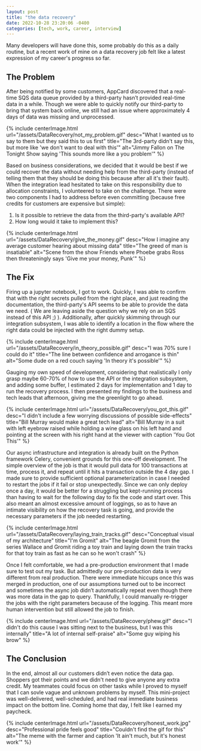 ```yaml
---
layout: post
title: "the data recovery"
date: 2022-10-28 23:20:06 -0400
categories: [tech, work, career, interview]
---
```


Many developers will have done this, some probably do this as a daily routine, but a recent work of mine on a data recovery job felt like a latest expression of my career's progress so far.

<!--break-->

## The Problem

After being notified by some customers, AppCard discovered that a real-time SQS data queue provided by a third-party hasn’t provided real-time data in a while. Though we were able to quickly notify our third-party to bring that system back online, we still had an issue where approximately 4 days of data was missing and unprocessed. 

{% include centerImage.html url="/assets/DataRecovery/not_my_problem.gif" desc="What I wanted us to say to them but they said this to us first" title="The 3rd-party didn't say this, but more like 'we don't want to deal with this'" alt="Jimmy Fallon on The Tonight Show saying 'This sounds more like a you problem'" %}

Based on business considerations, we decided that it would be best if we could recover the data without needing help from the third-party (instead of telling them that they should be doing this because after all it's their fault). When the integration lead hesitated to take on this responsibility due to allocation constraints, I volunteered to take on the challenge. There were two components I had to address before even committing (because free credits for customers are expensive but simple):
1. Is it possible to retrieve the data from the third-party's available API?
2. How long would it take to implement this?

{% include centerImage.html url="/assets/DataRecovery/give_the_money.gif" desc="How I imagine any average customer hearing about missing data" title="The greed of man is insatiable" alt="Scene from the show Friends where Phoebe grabs Ross then threateningly says 'Give me your money, Punk'" %}

## The Fix 

Firing up a jupyter notebook, I got to work. Quickly, I was able to confirm that with the right secrets pulled from the right place, and just reading the documentation, the third-party's API seems to be able to provide the data we need. ( We are leaving aside the question why we rely on an SQS instead of this API ;) ). Additionally, after quickly skimming through our integration subsystem, I was able to identify a location in the flow where the right data could be injected with the right dummy setup.

{% include centerImage.html url="/assets/DataRecovery/in_theory_possible.gif" desc="I was 70% sure I could do it" title="The line between confidence and arrogance is thin" alt="Some dude on a red couch saying 'In theory it's possible'" %}

Gauging my own speed of development, considering that realistically I only grasp maybe 60-70% of how to use the API or the integration subsystem, and adding some buffer, I estimated 2 days for implementation and 1 day to run the recovery process. I then presented my findings to the business and tech leads that afternoon, giving me the greenlight to go ahead.

{% include centerImage.html url="/assets/DataRecovery/you_got_this.gif" desc="I didn't include a few worrying discussions of possible side-effects" title="Bill Murray would make a great tech lead" alt="Bill Murray in a suit with left eyebrow raised while holding a wine glass on his left hand and pointing at the screen with his right hand at the viewer with caption 'You Got This'" %}


Our async infrastructure and integration is already built on the Python framework Celery, convenient grounds for this one-off development. The simple overview of the job is that it would pull data for 100 transactions at time, process it, and repeat until it hits a transaction outside the 4 day gap. I made sure to provide sufficient optional parameterization in case I needed to restart the jobs if it fail or stop unexpectedly. Since we can only deploy once a day, it would be better for a struggling but kept-running process than having to wait for the following day to fix the code and start over. This also meant an almost excessive amount of loggings, so as to have an intimate visibility on how the recovery task is going, and provide the necessary parameters if the job needed restarting.

{% include centerImage.html url="/assets/DataRecovery/laying_train_tracks.gif" desc="Conceptual visual of my architecture" title="I'm Gromit" alt="The beagle Gromit from the series Wallace and Gromit riding a toy train and laying down the train tracks for that toy train as fast as he can so he won't crash" %}

Once I felt comfortable, we had a pre-production environment that I made sure to test out my task. But admittedly our pre-production data is very different from real production. There were immediate hiccups once this was merged in production, one of our assumptions turned out to be incorrect and sometimes the async job didn’t automatically repeat even though there was more data in the gap to query. Thankfully, I could manually re-trigger the jobs with the right parameters because of the logging. This meant more human intervention but still allowed the job to finish. 

{% include centerImage.html url="/assets/DataRecovery/phew.gif" desc="I didn't do this cause I was sitting next to the business, but I was this internally" title="A lot of internal self-praise" alt="Some guy wiping his brow" %}

## The Conclusion

In the end, almost all our customers didn’t even notice the data gap. Shoppers got their points and we didn't need to give anyone any extra credit. My teammates could focus on other tasks while I proved to myself that I can sovle vague and unknown problems by myself. This mini-project was well-delivered, well-scheduled, and had real immediate business impact on the bottom line. Coming home that day, I felt like I earned my paycheck.

{% include centerImage.html url="/assets/DataRecovery/honest_work.jpg" desc="Professional pride feels good" title="Couldn't find the gif for this" alt="The meme with the farmer and caption 'It ain't much, but it's honest work'" %}